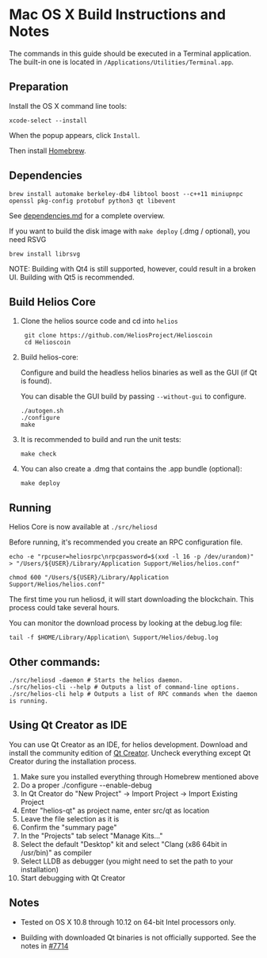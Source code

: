 Mac OS X Build Instructions and Notes
====================================
The commands in this guide should be executed in a Terminal application.
The built-in one is located in `/Applications/Utilities/Terminal.app`.

Preparation
-----------
Install the OS X command line tools:

`xcode-select --install`

When the popup appears, click `Install`.

Then install [Homebrew](https://brew.sh).

Dependencies
----------------------

    brew install automake berkeley-db4 libtool boost --c++11 miniupnpc openssl pkg-config protobuf python3 qt libevent

See [dependencies.md](dependencies.md) for a complete overview.

If you want to build the disk image with `make deploy` (.dmg / optional), you need RSVG

    brew install librsvg

NOTE: Building with Qt4 is still supported, however, could result in a broken UI. Building with Qt5 is recommended.

Build Helios Core
------------------------

1. Clone the helios source code and cd into `helios`

        git clone https://github.com/HeliosProject/Helioscoin
        cd Helioscoin

2.  Build helios-core:

    Configure and build the headless helios binaries as well as the GUI (if Qt is found).

    You can disable the GUI build by passing `--without-gui` to configure.

        ./autogen.sh
        ./configure
        make

3.  It is recommended to build and run the unit tests:

        make check

4.  You can also create a .dmg that contains the .app bundle (optional):

        make deploy

Running
-------

Helios Core is now available at `./src/heliosd`

Before running, it's recommended you create an RPC configuration file.

    echo -e "rpcuser=heliosrpc\nrpcpassword=$(xxd -l 16 -p /dev/urandom)" > "/Users/${USER}/Library/Application Support/Helios/helios.conf"

    chmod 600 "/Users/${USER}/Library/Application Support/Helios/helios.conf"

The first time you run heliosd, it will start downloading the blockchain. This process could take several hours.

You can monitor the download process by looking at the debug.log file:

    tail -f $HOME/Library/Application\ Support/Helios/debug.log

Other commands:
-------

    ./src/heliosd -daemon # Starts the helios daemon.
    ./src/helios-cli --help # Outputs a list of command-line options.
    ./src/helios-cli help # Outputs a list of RPC commands when the daemon is running.

Using Qt Creator as IDE
------------------------
You can use Qt Creator as an IDE, for helios development.
Download and install the community edition of [Qt Creator](https://www.qt.io/download/).
Uncheck everything except Qt Creator during the installation process.

1. Make sure you installed everything through Homebrew mentioned above
2. Do a proper ./configure --enable-debug
3. In Qt Creator do "New Project" -> Import Project -> Import Existing Project
4. Enter "helios-qt" as project name, enter src/qt as location
5. Leave the file selection as it is
6. Confirm the "summary page"
7. In the "Projects" tab select "Manage Kits..."
8. Select the default "Desktop" kit and select "Clang (x86 64bit in /usr/bin)" as compiler
9. Select LLDB as debugger (you might need to set the path to your installation)
10. Start debugging with Qt Creator

Notes
-----

* Tested on OS X 10.8 through 10.12 on 64-bit Intel processors only.

* Building with downloaded Qt binaries is not officially supported. See the notes in [#7714](https://github.com/HeliosProject/Helioscoin/issues/7714)
